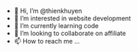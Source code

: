 - 👋 Hi, I’m @thienkhuyen
- 👀 I’m interested in website development
- 🌱 I’m currently learning code
- 💞️ I’m looking to collaborate on affiliate
- 📫 How to reach me ...

<!---
thienkhuyen/thienkhuyen is a ✨ special ✨ repository because its `README.md` (this file) appears on your GitHub profile.
You can click the Preview link to take a look at your changes.
--->
